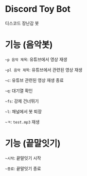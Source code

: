 # Discord Toy Bot
디스코드 장난감 봇

# 기능 (음악봇)
`~p 음악 제목`: 유튜브에서 영상 재생

`~pl 음악 제목`: 유튜브에서 관련된 영상 재생

`~c`: 유튜브 관련된 영상 재생 종료

`~q`: 대기열 확인

`~fs`: 강제 건너뛰기

`~l`: 채널에서 봇 퇴장

`~ㅋ`: `test.mp3` 재생

# 기능 (끝말잇기)
`~시작`: 끝말잇기 시작

`~종료`: 끝말잇기 종료
